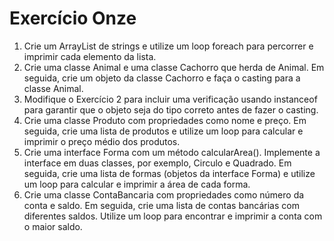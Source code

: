 # Exercício Onze  

1. Crie um ArrayList de strings e utilize um loop foreach para percorrer e imprimir cada elemento da lista.
2. Crie uma classe Animal e uma classe Cachorro que herda de Animal. Em seguida, crie um objeto da classe Cachorro e faça o casting para a classe Animal.
3. Modifique o Exercício 2 para incluir uma verificação usando instanceof para garantir que o objeto seja do tipo correto antes de fazer o casting.
4. Crie uma classe Produto com propriedades como nome e preço. Em seguida, crie uma lista de produtos e utilize um loop para calcular e imprimir o preço médio dos produtos.
5. Crie uma interface Forma com um método calcularArea(). Implemente a interface em duas classes, por exemplo, Circulo e Quadrado. Em seguida, crie uma lista de formas (objetos da interface Forma) e utilize um loop para calcular e imprimir a área de cada forma.
6. Crie uma classe ContaBancaria com propriedades como número da conta e saldo. Em seguida, crie uma lista de contas bancárias com diferentes saldos. Utilize um loop para encontrar e imprimir a conta com o maior saldo.